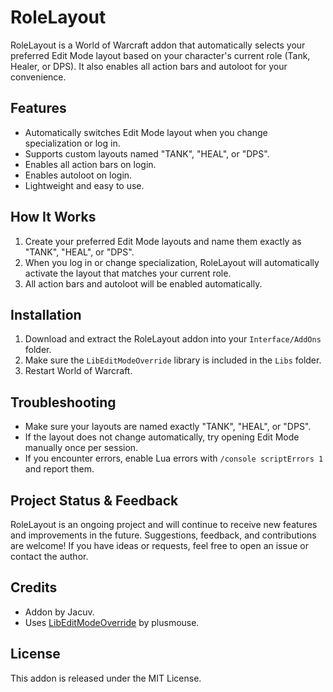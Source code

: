 # RoleLayout

RoleLayout is a World of Warcraft addon that automatically selects your preferred Edit Mode layout based on your character's current role (Tank, Healer, or DPS). It also enables all action bars and autoloot for your convenience.

## Features

- Automatically switches Edit Mode layout when you change specialization or log in.
- Supports custom layouts named "TANK", "HEAL", or "DPS".
- Enables all action bars on login.
- Enables autoloot on login.
- Lightweight and easy to use.

## How It Works

1. Create your preferred Edit Mode layouts and name them exactly as "TANK", "HEAL", or "DPS".
2. When you log in or change specialization, RoleLayout will automatically activate the layout that matches your current role.
3. All action bars and autoloot will be enabled automatically.

## Installation

1. Download and extract the RoleLayout addon into your `Interface/AddOns` folder.
2. Make sure the `LibEditModeOverride` library is included in the `Libs` folder.
3. Restart World of Warcraft.

## Troubleshooting

- Make sure your layouts are named exactly "TANK", "HEAL", or "DPS".
- If the layout does not change automatically, try opening Edit Mode manually once per session.
- If you encounter errors, enable Lua errors with `/console scriptErrors 1` and report them.

## Project Status & Feedback

RoleLayout is an ongoing project and will continue to receive new features and improvements in the future. Suggestions, feedback, and contributions are welcome! If you have ideas or requests, feel free to open an issue or contact the author.

## Credits

- Addon by Jacuv.
- Uses [LibEditModeOverride](https://github.com/plusmouse/LibEditModeOverride) by plusmouse.

## License

This addon is released under the MIT License.